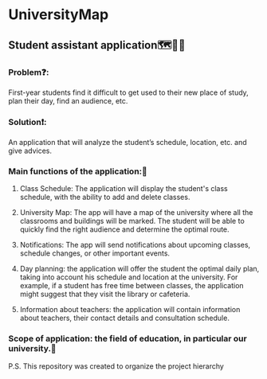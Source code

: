 # UniversityMap

<h2><b>Student assistant application🗺️🚶‍♂️</b></h2>

<h3>Problem❓:</h3> First-year students find it difficult to get used to their new place of study, plan their day, find an audience, etc.

<h3>Solution❗:</h3> An application that will analyze the student’s schedule, location, etc. and give advices.
<h3>Main functions of the application:💁</h3>

1.  Class Schedule: The application will display the student's class schedule, with the ability to add and delete classes.

2.  University Map: The app will have a map of the university where all the classrooms and buildings will be marked. The student will be able to quickly find the right audience and determine the optimal route.

3.  Notifications: The app will send notifications about upcoming classes, schedule changes, or other important events.

4.  Day planning: the application will offer the student the optimal daily plan, taking into account his schedule and location at the university. For example, if a student has free time between classes, the application might suggest that they visit the library or cafeteria.

5.  Information about teachers: the application will contain information about teachers, their contact details and consultation schedule.


<h3>Scope of application: the field of education, in particular our university.🌌</h3>


P.S. This repository was created to organize the project hierarchy
